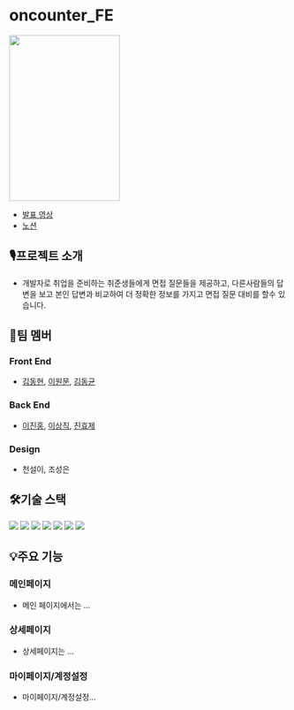 # oncounter_FE
<img src="https://velog.velcdn.com/images/koz8615/post/037575e5-705f-4a78-ba59-96c3529199d1/image.jpg" width=200px height=300px ></img>
* [발표 영상](https://youtu.be/n04H7tXS7E8)
* [노션](https://www.notion.so/Oncounter-Catalogue-056194f42de64dd298623dad40cc5f15)


## 🎙프로젝트 소개
* 개발자로 취업을 준비하는 취준생들에게 면접 질문들을 제공하고, 다른사람들의 답변을 보고 본인 답변과 비교하여 더 정확한 정보를 가지고 면접 질문 대비를 할수 있습니다.

## 👥팀 멤버
### Front End
* [김동현](https://github.com/kdh8615), [이원문](https://github.com/dnjsans), [김동균](https://github.com/newrkem)
### Back End
* [이진홍](https://github.com/sooni2), [이상직](https://github.com/JeekLee), [진효제](https://github.com/jinhyoje)
### Design
* 천설이, 조성은


## 🛠기술 스택

<p align=justify>

<img src="https://img.shields.io/badge/React-61DAFB?style=for-the-badge&logo=React&logoColor=white">
<img src="https://img.shields.io/badge/Typescript-3178C6?style=for-the-badge&logo=TypeScript&logoColor=white">
<img src="https://img.shields.io/badge/styledcomponents-DB7093?style=for-the-badge&logo=styledcomponents&logoColor=white">
<img src="https://img.shields.io/badge/ReduxToolkit-764ABC?style=for-the-badge&logo=Redux&logoColor=white">
<img src="https://img.shields.io/badge/CSS3-1572B6?style=for-the-badge&logo=CSS3&logoColor=white">
<img src="https://img.shields.io/badge/Javascript-F7DF1E?style=for-the-badge&logo=Javascript&logoColor=white">
<img src="https://img.shields.io/badge/HTML5-E34F26?style=for-the-badge&logo=HTML5&logoColor=white">
</p>


## 💡주요 기능
### 메인페이지

* 메인 페이지에서는 ...


### 상세페이지

* 상세페이지는 ...

### 마이페이지/계정설정

* 마이페이지/계정설정...
